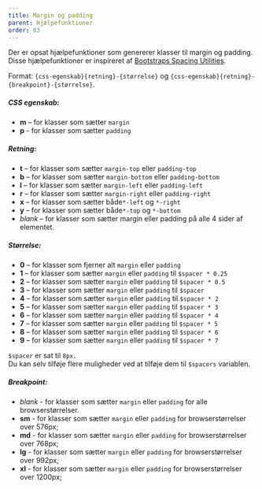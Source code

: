 ```yaml
---
title: Margin og padding
parent: Hjælpefunktioner
order: 03
---
```


<p>Der er opsat hjælpefunktioner som genererer klasser til margin og padding. Disse hjælpefunktioner er inspireret af <a href="https://getbootstrap.com/docs/4.1/utilities/spacing/">Bootstraps Spacing Utilities</a>.</p>
Format: <code>{css-egenskab}{retning}-{størrelse}</code> og <code>{css-egenskab}{retning}-{breakpoint}-{størrelse}</code>.

<h5 class="mb-0">CSS egenskab:</h5>
<ul>
    <li><b>m</b> – for klasser som sætter <code>margin</code></li>
    <li><b>p</b> - for klasser som sætter <code>padding</code></li>
</ul>

<h5 class="mb-0">Retning:</h5>
<ul>
    <li><b>t</b> – for klasser som sætter <code>margin-top</code> eller <code>padding-top</code></li>
    <li><b>b</b> – for klasser som sætter <code>margin-bottom</code> eller <code>padding-bottom</code></li>
    <li><b>l</b> – for klasser som sætter <code>margin-left</code> eller <code>padding-left</code></li>
    <li><b>r</b> – for klasser som sætter <code>margin-right</code> eller <code>padding-right</code></li>
    <li><b>x</b> – for klasser som sætter både<code>*-left</code> og <code>*-right</code></li>
    <li><b>y</b> – for klasser som sætter både<code>*-top</code> og <code>*-bottom</code></li>
    <li><i>blank</i> – for klasser som sætter margin eller padding på alle 4 sider af elementet.</li>
</ul>

<h5 class="mb-0">Størrelse:</h5>
<ul>
    <li><b>0</b> – for klasser som fjerner alt <code>margin</code> eller <code>padding</code></li>
    <li><b>1</b> – for klasser som sætter <code>margin</code> eller <code>padding</code> til <code>$spacer * 0.25</code></li>
    <li><b>2</b> – for klasser som sætter <code>margin</code> eller <code>padding</code> til <code>$spacer * 0.5</code></li>
    <li><b>3</b> – for klasser som sætter <code>margin</code> eller <code>padding</code> til <code>$spacer</code></li>
    <li><b>4</b> – for klasser som sætter <code>margin</code> eller <code>padding</code> til <code>$spacer * 2</code></li>
    <li><b>5</b> – for klasser som sætter <code>margin</code> eller <code>padding</code> til <code>$spacer * 3</code></li>
    <li><b>6</b> – for klasser som sætter <code>margin</code> eller <code>padding</code> til <code>$spacer * 4</code></li>
    <li><b>7</b> – for klasser som sætter <code>margin</code> eller <code>padding</code> til <code>$spacer * 5</code></li>
    <li><b>8</b> – for klasser som sætter <code>margin</code> eller <code>padding</code> til <code>$spacer * 6</code></li>
    <li><b>9</b> – for klasser som sætter <code>margin</code> eller <code>padding</code> til <code>$spacer * 7</code></li>
</ul>
<code>$spacer</code> er sat til <code>8px.</code><br>
Du kan selv tilføje flere muligheder ved at tilføje dem til <code>$spacers</code> variablen.

<h5 class="mb-0">Breakpoint:</h5>
<ul>
    <li><i>blank</i> - for klasser som sætter <code>margin</code> eller <code>padding</code> for alle browserstørrelser.</li>
    <li><b>sm</b> - for klasser som sætter <code>margin</code> eller <code>padding</code> for browserstørrelser over 576px;</li>
    <li><b>md</b> - for klasser som sætter <code>margin</code> eller <code>padding</code> for browserstørrelser over 768px;</li>
    <li><b>lg</b> - for klasser som sætter <code>margin</code> eller <code>padding</code> for browserstørrelser over 992px;</li>
    <li><b>xl</b> - for klasser som sætter <code>margin</code> eller <code>padding</code> for browserstørrelser over 1200px;</li>
</ul>